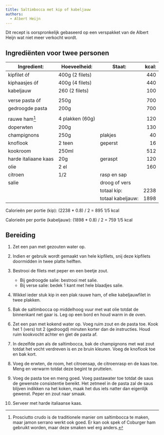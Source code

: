 ```yaml
---
title: Saltimbocca met kip of kabeljauw
authors:
  - Albert Heijn
---
```


Dit recept is oorspronkelijk gebaseerd op een verspakket van de Albert Heijn wat niet meer verkocht wordt.

## Ingrediënten voor twee personen

| Ingredient:          | Hoeveelheid:    | Staat:            | kcal: |
| -------------------- | --------------- | ----------------- | ----: |
| kipfilet óf          | 400g (2 filets) |                   |   440 |
| kiphaasjes óf        | 400g (4 filets) |                   |   440 |
| kabeljauw            | 260 (2 filets)  |                   |   100 |
|                      |                 |                   |       |
| verse pasta óf       | 250g            |                   |   700 |
| gedroogde pasta      | 200g            |                   |   700 |
|                      |                 |                   |       |
| rauwe ham[^1]       | 4 plakken (60g) |                   |   120 |
| doperwten            | 200g            |                   |   130 |
| champignons          | 250g            | plakjes           |    40 |
| knoflook             | 2 teen          | geperst           |    16 |
| kookroom             | 250ml           |                   |   512 |
| harde italiaane kaas | 20g             | geraspt           |   120 |
| olie                 | 2 el            |                   |   160 |
| citroen              | 1/2             | rasp en sap       |       |
| salie                |                 | droog of vers     |       |
|                      |                 | totaal kip:       |  2238 |
|                      |                 | totaal kabeljauw: |  1898 |

[^1]: Prosciutto crudo is de traditionele manier om saltimbocca te maken, maar jamon serrano werkt ook goed. Er kan ook spek of Coburger ham gebruikt worden, maar deze smaken wel erg anders.

Calorieën per portie (kip): (2238 \* 0.8) / 2 = 895 1/5 kcal

Calorieën per portie (kabeljauw): (1898 \* 0.8) / 2 = 759 1/5 kcal

## Bereiding

1. Zet een pan met gezouten water op.

1. Indien er gebruik wordt gemaakt van hele kipfilets, snij deze kipfilets doormidden in twee platte helften.

1. Bestrooi de filets met peper en een beetje zout.

   - Bij gedroogde salie: bestrooi met salie.
   - Bij verse salie: bedek 1 kant met hele blaadjes salie.

1. Wikkel ieder stuk kip in een plak rauwe ham, of elke kabeljauwfilet in twee plakken.

1. Bak de saltimbocca op middelhoog vuur met wat olie totdat de binnenkant net gaar is. Leg op een bord en houd warm in de oven.

1. Zet een pan met kokend water op. Voeg ruim zout en de pasta toe. Kook het 1 (vers) tot 2 (gedroogd) minuten korter dan de instructies. Houd ruim kookvocht achter en giet de pasta af.

1. In dezelfde pan als de saltimbocca, bak de champignons met wat zout totdat het vocht verdreven is en ze bruin kleuren. Voeg de knoflook toe en bak kort.

1. Voeg de erwten, de room, het citroensap, de citroenrasp en de kaas toe. Meng en verwarm totdat deze begint te pruttelen.

1. Voeg de pasta toe en meng goed. Voeg pastawater toe totdat de saus de gewenste consistentie bereikt. Het zetmeel in de pasta zal de saus blijven indikken na het koken, maak het dus iets natter dan eigenlijk gewenst. Peper en zout naar smaak.

1. Serveer met harde italiaanse kaas.
